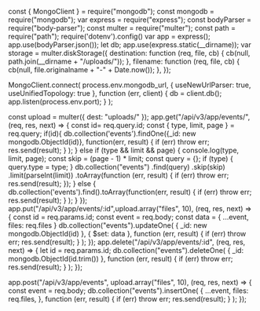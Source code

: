 const { MongoClient } = require("mongodb");
const mongodb = require("mongodb");
var express = require("express");
const bodyParser = require("body-parser");
const multer = require("multer");
const path = require("path");
require('dotenv').config()
var app = express();
app.use(bodyParser.json());
let db;
app.use(express.static(__dirname));
var storage = multer.diskStorage({
  destination: function (req, file, cb) {
    cb(null, path.join(__dirname + "/uploads/"));
  },
  filename: function (req, file, cb) {
    cb(null, file.originalname + "-" + Date.now());
  },
});

MongoClient.connect(
  process.env.mongodb_url,
  { useNewUrlParser: true, useUnifiedTopology: true },
  function (err, client) {
    db = client.db();
    app.listen(process.env.port);
  }
);

const upload = multer({ dest: "uploads/" });
app.get("/api/v3/app/events/", (req, res, next) => {
  const id=  req.query.id;
  const { type, limit, page } = req.query;
 if(id){
  db.collection('events').findOne({_id: new mongodb.ObjectId(id)}, function(err, result) {
    if (err) throw err;
    res.send(result);
  }
  );
}  else if (type  && limit && page) {
  console.log(type, limit, page);
  const skip =  (page - 1) * limit;
  const query = {};
  if (type) {
    query.type = type;
  }
  db.collection("events")
    .find(query)
    .skip(skip)
    .limit(parseInt(limit))
    .toArray(function (err, result) {
      if (err) throw err;
      res.send(result);
    });
} else {
  db.collection('events').find().toArray(function(err, result) {
    if (err) throw err;
    res.send(result);
  }
  );
}
 });
app.put("/api/v3/app/events/:id",upload.array("files", 10), (req, res, next) => {
  const id = req.params.id;
  const event = req.body;
  const data = {
    ...event,
    files: req.files
  }
  db.collection("events").updateOne(
    { _id: new mongodb.ObjectId(id) },
 {
   $set: data
 },
    function (err, result) {
      if (err) throw err;
      res.send(result);
    }
  );
});
app.delete("/api/v3/app/events/:id", (req, res, next) => {
  let id = req.params.id;
  db.collection("events").deleteOne(
    { _id:  mongodb.ObjectId(id.trim()) },
    function (err, result) {
      if (err) throw err;
      res.send(result);
    }
  );
});

app.post("/api/v3/app/events", upload.array("files", 10), (req, res, next) => {
  const event = req.body;
  db.collection("events").insertOne(
    {
      ...event,
      files: req.files,
    },
    function (err, result) {
      if (err) throw err;
      res.send(result);
    }
  );
});
